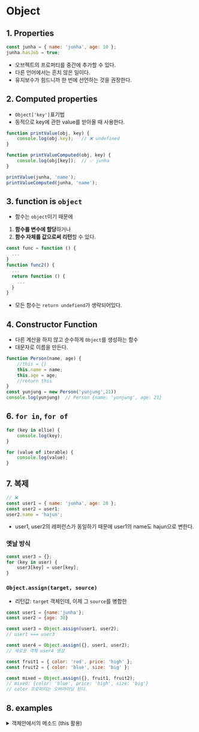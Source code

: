 # Object

## 1. Properties

```js
const junha = { name: 'junha', age: 10 };
junha.hasJob = true;
```

- 오브젝트의 프로퍼티를 중간에 추가할 수 있다.
- 다른 언어에서는 흔치 않은 일이다.
- 유지보수가 힘드니까 한 번에 선언하는 것을 권장한다.

## 2. Computed properties

- `Object['key']`표기법
- 동적으로 key에 관한 value를 받아올 때 사용한다.

```js
function printValue(obj, key) {
    console.log(obj.key);   // ❌ undefined
}

function printValueComputed(obj, key) {
    console.log(obj[key]);  // ✅ junha
}

printValue(junha, 'name');
printValueComputed(junha, 'name');
```

## 3. function is `object` 

- 함수는 `object`이기 때문에
1. **함수를 변수에 할당**하거나
2. **함수 자체를 값으로써 리턴**할 수 있다.

```js
const func = function () {
  ...
}
function func2() {
  ...
  return function () {
    ...
  }
}
```
- 모든 함수는 `return undefiend`가 생략되어있다.


## 4. Constructor Function

- 다른 계산을 하지 않고 순수하게 `Object`를 생성하는 함수
- 대문자로 이름을 만든다.

```js
function Person(name, age) {
    //this = {}
    this.name = name;
    this.age = age;
    //return this
}
const yunjung = new Person('yunjung',21))
console.log(yunjung)  // Person {name: 'yunjung', age: 21}
```

## 6. `for in`, `for of`

```js
for (key in ellie) {
    console.log(key);
}

for (value of iterable) {
    console.log(value);
}
```

## 7. 복제

```js
// ❌
const user1 = { name: 'junha', age: 20 };
const user2 = user1;
user2.name = 'hajun';
```

-   user1, user2의 레퍼런스가 동일하기 때문에 user1의 name도 hajun으로 변한다.

### 옛날 방식

```js
const user3 = {};
for (key in user) {
    user3[key] = user[key];
}
```

### `Object.assign(target, source)`

- 리턴값: `target` 객체인데, 이제 그 `source`를 병합한

```js
const user1 = {name:'junha'};
const user2 = {age: 30}

const user3 = Object.assign(user1, user2);
// user1 === user3

const user4 = Object.assign({}, user1, user2);
// 새로운 객체 user4 생성

```

```js
const fruit1 = { color: 'red', price: 'high' };
const fruit2 = { color: 'blue', size: 'big' };

const mixed = Object.assign({}, fruit1, fruit2);
// mixed: {color: 'blue', price: 'high', size: 'big'}
// color 프로퍼티는 오버라이딩 된다.
```


## 8. examples

<details>
  <summary> 객체안에서의 메소드 (this 활용)</summary>

```js
const TwoDotDistance = {
  point1: {
    x: 0,
    y: 0,
  },

  point2: {
    x: 0,
    y: 0,
  },

  setPoints: function (x1, y1, x2, y2) {
    this.point1.x = x1;
    this.point1.y = y1;
    this.point2.x = x2;
    this.point2.y = y2;
  },

  calculateDistance: function () {
    const d = Math.sqrt(
      Math.pow(this.point1.x - this.point2.x, 2) +
        Math.pow(this.point1.y - this.point2.y, 2)
    );
    if (isNaN(d)) {
      return 0;
    } else {
      return d.toFixed(2);
    }
  },
};

export default TwoDotDistance;
```
</details>
